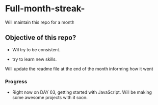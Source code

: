 # Full-month-streak-
Will maintain this repo for a month 


## Objective of this repo?

- Wil try to be consistent.

- try to learn new skills.

Will update the readme file at the end of the month informing how it went


### Progress 

- Right now on DAY 03, getting started with JavaScript. Will be making some awesome projects with it soon.
